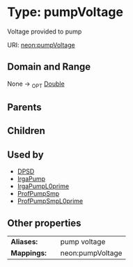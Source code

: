 
# Type: pumpVoltage


Voltage provided to pump

URI: [neon:pumpVoltage](https://data.neonscience.org/pumpVoltage)


## Domain and Range

None ->  <sub>OPT</sub> [Double](types/Double.md)

## Parents


## Children


## Used by

 * [DPSD](DPSD.md)
 * [IrgaPump](IrgaPump.md)
 * [IrgaPumpL0prime](IrgaPumpL0prime.md)
 * [ProfPumpSmp](ProfPumpSmp.md)
 * [ProfPumpSmpL0prime](ProfPumpSmpL0prime.md)

## Other properties

|  |  |  |
| --- | --- | --- |
| **Aliases:** | | pump voltage |
| **Mappings:** | | neon:pumpVoltage |

